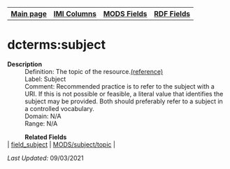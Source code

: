 <!DOCTYPE html>
<html>

<body>
<table style="width:100%">
  <tr>
    <th><a href="index.md">Main page</a></th>
	<th><a href="IMI.md">IMI Columns</a></th>
    <th><a href="MODS.md">MODS Fields</a></th>
    <th><a href="RDF.md">RDF Fields</a></th>
  </tr>
</table>



<h1>dcterms:subject</h1>
<dl>
  <dt><b>Description</b></dt>
  <dd>Definition: The topic of the resource.<a href="http://purl.org/dc/terms/subject">(reference)</a></dd>
  <dd>Label: Subject</dd>
  <dd>Comment: Recommended practice is to refer to the subject with a URI. If this is not possible or feasible, a literal value that identifies the subject may be provided. Both should preferably refer to a subject in a controlled vocabulary.</dd>
  <dd>Domain: N/A</dd>
  <dd>Range: N/A</dd>
</dl>
<dd><b>Related Fields</b></dd>
	| <a href="field_subject.md">field_subject</a> | <a href="mods.subject.topic.md">MODS/subject/topic</a> |
</dl>
<p><i>Last Updated: </i>09/03/2021</p>
</body>
</html>